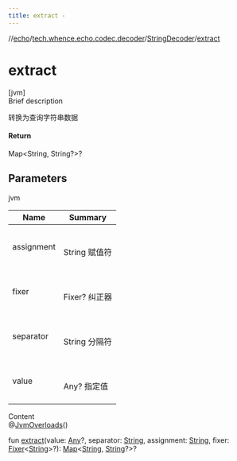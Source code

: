 ```yaml
---
title: extract -
---
```

//[echo](../../index.md)/[tech.whence.echo.codec.decoder](../index.md)/[StringDecoder](index.md)/[extract](extract.md)



# extract  
[jvm]  
Brief description  


转换为查询字符串数据



#### Return  


Map<String, String?>?



## Parameters  
  
jvm  
  
|  Name|  Summary| 
|---|---|
| assignment| <br><br>String 赋值符<br><br>
| fixer| <br><br>Fixer<String>? 纠正器<br><br>
| separator| <br><br>String 分隔符<br><br>
| value| <br><br>Any? 指定值<br><br>
  
  
Content  
@[JvmOverloads](https://kotlinlang.org/api/latest/jvm/stdlib/kotlin.jvm/-jvm-overloads/index.html)()  
  
fun [extract](extract.md)(value: [Any](https://kotlinlang.org/api/latest/jvm/stdlib/kotlin/-any/index.html)?, separator: [String](https://kotlinlang.org/api/latest/jvm/stdlib/kotlin/-string/index.html), assignment: [String](https://kotlinlang.org/api/latest/jvm/stdlib/kotlin/-string/index.html), fixer: [Fixer](../../tech.whence.echo.function/-fixer/index.md)<[String](https://kotlinlang.org/api/latest/jvm/stdlib/kotlin/-string/index.html)>?): [Map](https://kotlinlang.org/api/latest/jvm/stdlib/kotlin.collections/-map/index.html)<[String](https://kotlinlang.org/api/latest/jvm/stdlib/kotlin/-string/index.html), [String](https://kotlinlang.org/api/latest/jvm/stdlib/kotlin/-string/index.html)?>?  



